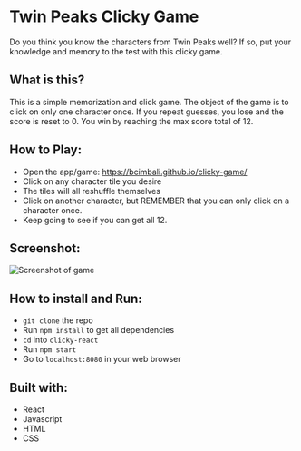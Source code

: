# Twin Peaks Clicky Game
Do you think you know the characters from Twin Peaks well?  If so, put your knowledge and memory to the test with this clicky game.

## What is this?

This is a simple memorization and click game. The object of the game is to click on only one character once.  If you repeat guesses, you lose and the score is reset to 0.  You win by reaching the max score total of 12.

## How to Play:
- Open the app/game: https://bcimbali.github.io/clicky-game/
- Click on any character tile you desire
- The tiles will all reshuffle themselves
- Click on another character, but REMEMBER that you can only click on a character once.
- Keep going to see if you can get all 12.

## Screenshot:

![Screenshot of game](https://github.com/bcimbali/clicky-game/blob/master/clicky-react/public/images/click-game-screenshot.png?raw=true)

## How to install and Run:
- `git clone` the repo
- Run `npm install` to get all dependencies
- `cd` into `clicky-react`
- Run `npm start`
- Go to `localhost:8080` in your web browser

## Built with:
- React
- Javascript
- HTML
- CSS